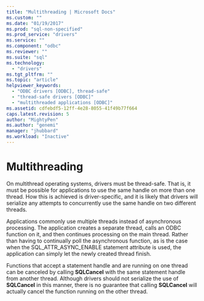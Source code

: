 ```yaml
---
title: "Multithreading | Microsoft Docs"
ms.custom: ""
ms.date: "01/19/2017"
ms.prod: "sql-non-specified"
ms.prod_service: "drivers"
ms.service: ""
ms.component: "odbc"
ms.reviewer: ""
ms.suite: "sql"
ms.technology: 
  - "drivers"
ms.tgt_pltfrm: ""
ms.topic: "article"
helpviewer_keywords: 
  - "ODBC drivers [ODBC], thread-safe"
  - "thread-safe drivers [ODBC]"
  - "multithreaded applications [ODBC]"
ms.assetid: cdfebdf5-12ff-4e28-8055-41f49b77f664
caps.latest.revision: 5
author: "MightyPen"
ms.author: "genemi"
manager: "jhubbard"
ms.workload: "Inactive"
---
```

# Multithreading
On multithread operating systems, drivers must be thread-safe. That is, it must be possible for applications to use the same handle on more than one thread. How this is achieved is driver-specific, and it is likely that drivers will serialize any attempts to concurrently use the same handle on two different threads.  
  
 Applications commonly use multiple threads instead of asynchronous processing. The application creates a separate thread, calls an ODBC function on it, and then continues processing on the main thread. Rather than having to continually poll the asynchronous function, as is the case when the SQL_ATTR_ASYNC_ENABLE statement attribute is used, the application can simply let the newly created thread finish.  
  
 Functions that accept a statement handle and are running on one thread can be canceled by calling **SQLCancel** with the same statement handle from another thread. Although drivers should not serialize the use of **SQLCancel** in this manner, there is no guarantee that calling **SQLCancel** will actually cancel the function running on the other thread.
